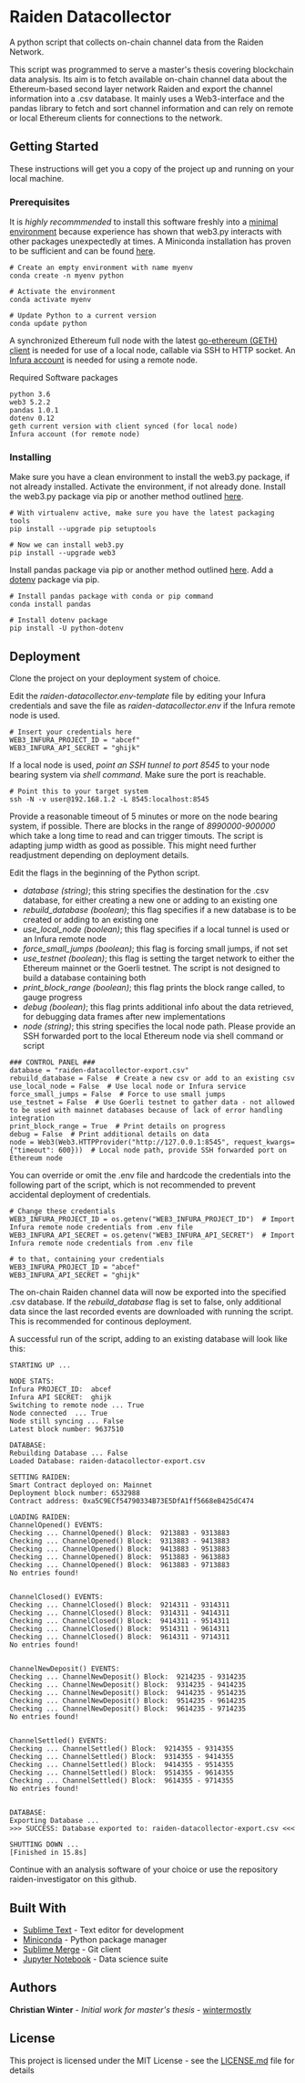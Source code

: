 # Raiden Datacollector

A python script that collects on-chain channel data from the Raiden Network.

This script was programmed to serve a master's thesis covering blockchain data analysis. Its aim is to fetch available on-chain channel data about the Ethereum-based second layer network Raiden and export the channel information into a .csv database. It mainly uses a Web3-interface and the pandas library to fetch and sort channel information and can rely on remote or local Ethereum clients for connections to the network.


## Getting Started

These instructions will get you a copy of the project up and running on your local machine.


### Prerequisites

It is *highly recommmended* to install this software freshly into a [minimal environment](https://web3py.readthedocs.io/en/stable/troubleshooting.html#setup-environment) because experience has shown that web3.py interacts with other packages unexpectedly at times. A Miniconda installation has proven to be sufficient and can be found [here](https://docs.conda.io/en/latest/miniconda.html).

```
# Create an empty environment with name myenv
conda create -n myenv python

# Activate the environment
conda activate myenv

# Update Python to a current version
conda update python
```

A synchronized Ethereum full node with the latest [go-ethereum (GETH) client](https://github.com/ethereum/go-ethereum) is needed for use of a local node, callable via SSH to HTTP socket. An [Infura account](https://infura.io/) is needed for using a remote node.

Required Software packages

```
python 3.6
web3 5.2.2
pandas 1.0.1
dotenv 0.12
geth current version with client synced (for local node)
Infura account (for remote node)
```

### Installing

Make sure you have a clean environment to install the web3.py package, if not already installed. Activate the environment, if not already done. Install the web3.py package via pip or another method outlined [here](https://web3py.readthedocs.io/en/stable/quickstart.html#installation).

```
# With virtualenv active, make sure you have the latest packaging tools
pip install --upgrade pip setuptools

# Now we can install web3.py
pip install --upgrade web3
```

Install pandas package via pip or another method outlined [here](https://pandas.pydata.org/docs/getting_started/install.html). Add a [dotenv](https://pypi.org/project/python-dotenv/) package via pip.

```
# Install pandas package with conda or pip command
conda install pandas

# Install dotenv package
pip install -U python-dotenv
```

## Deployment

Clone the project on your deployment system of choice.

Edit the *raiden-datacollector.env-template* file by editing your Infura credentials and save the file as *raiden-datacollector.env* if the Infura remote node is used.

```
# Insert your credentials here
WEB3_INFURA_PROJECT_ID = "abcef"
WEB3_INFURA_API_SECRET = "ghijk"
```

If a local node is used, *point an SSH tunnel to port 8545* to your node bearing system via *shell command*. Make sure the port is reachable. 

```
# Point this to your target system
ssh -N -v user@192.168.1.2 -L 8545:localhost:8545
```

Provide a reasonable timeout of 5 minutes or more on the node bearing system, if possible. There are blocks in the range of *8990000-900000* which take a long time to read and can trigger timouts. The script is adapting jump width as good as possible. This might need further readjustment depending on deployment details.

Edit the flags  in the beginning of the Python script.

* *database (string)*; this string specifies the destination for the .csv database, for either creating a new one or adding to an existing one
* *rebuild_database (boolean)*; this flag specifies if a new database is to be created or adding to an existing one 
* *use_local_node (boolean)*; this flag specifies if a local tunnel is used or an Infura remote node
* *force_small_jumps (boolean)*; this flag is forcing small jumps, if not set
* *use_testnet (boolean)*; this flag is setting the target network to either the Ethereum mainnet or the Goerli testnet. The script is not designed to build a database containing both
* *print_block_range (boolean)*; this flag prints the block range called, to gauge progress
* *debug (boolean)*; this flag prints additional info about the data retrieved, for debugging data frames after new implementations
* *node (string)*; this string specifies the local node path. Please provide an SSH forwarded port to the local Ethereum node via shell command or script

```
### CONTROL PANEL ###
database = "raiden-datacollector-export.csv"
rebuild_database = False  # Create a new csv or add to an existing csv
use_local_node = False  # Use local node or Infura service
force_small_jumps = False  # Force to use small jumps
use_testnet = False  # Use Goerli testnet to gather data - not allowed to be used with mainnet databases because of lack of error handling integration
print_block_range = True  # Print details on progress
debug = False  # Print additional details on data
node = Web3(Web3.HTTPProvider("http://127.0.0.1:8545", request_kwargs={"timeout": 600}))  # Local node path, provide SSH forwarded port on Ethereum node
```

You can override or omit the .env file and hardcode the credentials into the following part of the script, which is not recommended to prevent accidental deployment of credentials.

```
# Change these credentials
WEB3_INFURA_PROJECT_ID = os.getenv("WEB3_INFURA_PROJECT_ID")  # Import Infura remote node credentials from .env file
WEB3_INFURA_API_SECRET = os.getenv("WEB3_INFURA_API_SECRET")  # Import Infura remote node credentials from .env file

# to that, containing your credentials
WEB3_INFURA_PROJECT_ID = "abcef"
WEB3_INFURA_API_SECRET = "ghijk"
```

The on-chain Raiden channel data will now be exported into the specified .csv database. If the *rebuild_database* flag is set to false, only additional data since the last recorded events are downloaded with running the script. This is recommended for continous deployment.

A successful run of the script, adding to an existing database will look like this:

```
STARTING UP ...

NODE STATS:
Infura PROJECT_ID:  abcef
Infura API SECRET:  ghijk
Switching to remote node ... True
Node connected  ... True
Node still syncing ... False
Latest block number: 9637510

DATABASE:
Rebuilding Database ... False
Loaded Database: raiden-datacollector-export.csv

SETTING RAIDEN:
Smart Contract deployed on: Mainnet
Deployment block number: 6532988
Contract address: 0xa5C9ECf54790334B73E5DfA1ff5668eB425dC474

LOADING RAIDEN:
ChannelOpened() EVENTS:
Checking ... ChannelOpened() Block:  9213883 - 9313883
Checking ... ChannelOpened() Block:  9313883 - 9413883
Checking ... ChannelOpened() Block:  9413883 - 9513883
Checking ... ChannelOpened() Block:  9513883 - 9613883
Checking ... ChannelOpened() Block:  9613883 - 9713883
No entries found!


ChannelClosed() EVENTS:
Checking ... ChannelClosed() Block:  9214311 - 9314311
Checking ... ChannelClosed() Block:  9314311 - 9414311
Checking ... ChannelClosed() Block:  9414311 - 9514311
Checking ... ChannelClosed() Block:  9514311 - 9614311
Checking ... ChannelClosed() Block:  9614311 - 9714311
No entries found!


ChannelNewDeposit() EVENTS:
Checking ... ChannelNewDeposit() Block:  9214235 - 9314235
Checking ... ChannelNewDeposit() Block:  9314235 - 9414235
Checking ... ChannelNewDeposit() Block:  9414235 - 9514235
Checking ... ChannelNewDeposit() Block:  9514235 - 9614235
Checking ... ChannelNewDeposit() Block:  9614235 - 9714235
No entries found!


ChannelSettled() EVENTS:
Checking ... ChannelSettled() Block:  9214355 - 9314355
Checking ... ChannelSettled() Block:  9314355 - 9414355
Checking ... ChannelSettled() Block:  9414355 - 9514355
Checking ... ChannelSettled() Block:  9514355 - 9614355
Checking ... ChannelSettled() Block:  9614355 - 9714355
No entries found!


DATABASE:
Exporting Database ...
>>> SUCCESS: Database exported to: raiden-datacollector-export.csv <<<

SHUTTING DOWN ...
[Finished in 15.8s]
```

Continue with an analysis software of your choice or use the repository raiden-investigator on this github.


## Built With

* [Sublime Text](https://www.sublimetext.com/) - Text editor for development
* [Miniconda](https://docs.conda.io/en/latest/miniconda.html) - Python package manager
* [Sublime Merge](https://www.sublimemerge.com/) - Git client
* [Jupyter Notebook](https://jupyter.org/) - Data science suite


## Authors

**Christian Winter** - *Initial work for master's thesis* - [wintermostly](https://github.com/wintermostly)


## License

This project is licensed under the MIT License - see the [LICENSE.md](LICENSE.md) file for details